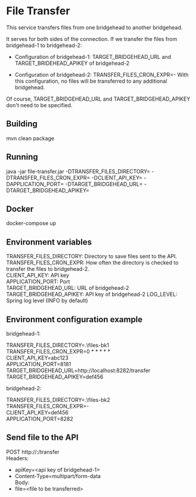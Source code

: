 # File Transfer

This service transfers files from one bridgehead to another bridgehead.

It serves for both sides of the connection. If we transfer the files from bridgehead-1 to
bridgehead-2:

- Configuration of bridgehead-1: TARGET_BRIDGEHEAD_URL and TARGET_BRIDEHEAD_APIKEY of bridgehead-2
  
  
- Configuration of bridgehead-2: TRANSFER_FILES_CRON_EXPR=- 
With this configuration, no files will be transferred to any additional bridgehead.
  
Of course, TARGET_BRIDGEHEAD_URL and TARGET_BRIDGEHEAD_APIKEY don't need to be specified.
  

## Building
mvn clean package

## Running
java -jar file-transfer.jar 
-DTRANSFER_FILES_DIRECTORY=
-DTRANSFER_FILES_CRON_EXPR=
-DCLIENT_API_KEY=
-DAPPLICATION_PORT=
-DTARGET_BRIDGEHEAD_URL=
-DTARGET_BRIDGEHEAD_APIKEY=


## Docker
docker-compose up

## Environment variables
TRANSFER_FILES_DIRECTORY: Directory to save files sent to the API.  
TRANSFER_FILES_CRON_EXPR: How often the directory is checked to transfer the files 
to bridgehead-2.  
CLIENT_API_KEY: API key  
APPLICATION_PORT: Port  
TARGET_BRIDGEHEAD_URL: URL of bridgehead-2  
TARGET_BRIDGEHEAD_APIKEY: API key of bridgehead-2 
LOG_LEVEL: Spring log level (INFO by default)


## Environment configuration example
bridgehead-1:

TRANSFER_FILES_DIRECTORY=.\files-bk1  
TRANSFER_FILES_CRON_EXPR=0 * * * * *  
CLIENT_API_KEY=abc123  
APPLICATION_PORT=8181  
TARGET_BRIDGEHEAD_URL=http://localhost:8282/transfer  
TARGET_BRIDGEHEAD_APIKEY=def456  

bridgehead-2:

TRANSFER_FILES_DIRECTORY=.\files-bk2  
TRANSFER_FILES_CRON_EXPR=-  
CLIENT_API_KEY=def456  
APPLICATION_PORT=8282  

## Send file to the API

POST http://<bridgehead-1 server>:<bridgehead-1 port>/transfer  
Headers:   
- apiKey=\<api key of bridgehead-1>  
- Content-Type=multipart/form-data  
Body:  
- file=\<file to be transferred>  

